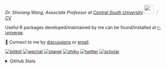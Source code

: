 
<p><em>Dr. Shixiang Wang, Associate Professor at <a href="https://en.csu.edu.cn/">Central South University</a> <img src="https://media.giphy.com/media/WUlplcMpOCEmTGBtBW/giphy.gif" width="30">  ｜ <a href="https://shixiangwang.github.io/cv-shixiang/">CV</a>
</em></p>

Useful R packages developed/maintained by me can be found/installed at [r-universe](https://shixiangwang.r-universe.dev/).

💬 Connect to me by
[discussions](https://github.com/ShixiangWang/self-study/discussions) or [email](mailto:shixiang1994wang@gmail.com). 

[![bilibili](https://img.shields.io/badge/王诗翔-B站-yellow)](https://space.bilibili.com/11553374) [![wechat](https://img.shields.io/badge/王诗翔-微信公众号-important)](https://shixiangwang.github.io/home/logo/qrcode.jpg) [![planet](https://img.shields.io/badge/王诗翔-知识星球-blueviolet)](https://t.zsxq.com/rBqbIei)  [![zhihu](https://img.shields.io/badge/王诗翔-知乎-blue)](https://www.zhihu.com/people/shixiangwang) [![twitter](https://img.shields.io/badge/WangShxiang-twitter-ff69b4)](https://twitter.com/WangShxiang) [![scholar](https://img.shields.io/badge/ShixiangWang-Scholar-00ffff)](https://scholar.google.com/citations?user=FvNp0NkAAAAJ) 

<details>
 
<summary>GitHub Stats</summary>


<!--START_SECTION:waka-->
**🐱 My GitHub Data** 

> 📦 5.0 MB Used in GitHub's Storage 
 > 
> 🏆 797 Contributions in the Year 2024
 > 
> 🚫 Not Opted to Hire
 > 
> 📜 92 Public Repositories 
 > 
> 🔑 30 Private Repositories 
 > 
**I'm an Early 🐤** 

```text
🌞 Morning                2261 commits        ████░░░░░░░░░░░░░░░░░░░░░   16.73 % 
🌆 Daytime                5749 commits        ███████████░░░░░░░░░░░░░░   42.53 % 
🌃 Evening                4585 commits        ████████░░░░░░░░░░░░░░░░░   33.92 % 
🌙 Night                  922 commits         ██░░░░░░░░░░░░░░░░░░░░░░░   06.82 % 
```
📅 **I'm Most Productive on Tuesday** 

```text
Monday                   2150 commits        ████░░░░░░░░░░░░░░░░░░░░░   15.91 % 
Tuesday                  2505 commits        █████░░░░░░░░░░░░░░░░░░░░   18.53 % 
Wednesday                2257 commits        ████░░░░░░░░░░░░░░░░░░░░░   16.70 % 
Thursday                 2129 commits        ████░░░░░░░░░░░░░░░░░░░░░   15.75 % 
Friday                   2067 commits        ████░░░░░░░░░░░░░░░░░░░░░   15.29 % 
Saturday                 1033 commits        ██░░░░░░░░░░░░░░░░░░░░░░░   07.64 % 
Sunday                   1376 commits        ███░░░░░░░░░░░░░░░░░░░░░░   10.18 % 
```


**I Mostly Code in R** 

```text
R                        86 repos            ██████████████░░░░░░░░░░░   54.78 % 
Shell                    10 repos            ██░░░░░░░░░░░░░░░░░░░░░░░   06.37 % 
JavaScript               7 repos             █░░░░░░░░░░░░░░░░░░░░░░░░   04.46 % 
Jupyter Notebook         5 repos             █░░░░░░░░░░░░░░░░░░░░░░░░   03.18 % 
Rust                     2 repos             ░░░░░░░░░░░░░░░░░░░░░░░░░   01.27 % 
```




 Last Updated on 02/08/2024 18:46:37 UTC
<!--END_SECTION:waka-->

> These Readme stats are generated using github action [awesome-readme-stats](https://github.com/anmol098/waka-readme-stats)

-----

**NOTE: Top languages does not indicate my skill level or anything like that. It is just a metric of which languages have been hosted by me on GitHub based on the usage across repositories.**

</details>
